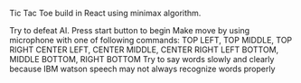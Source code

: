 Tic Tac Toe build in React using minimax algorithm.


Try to defeat AI.
Press start button to begin
Make move by using microphone with one of following commands: 
TOP LEFT, TOP MIDDLE, TOP RIGHT 
CENTER LEFT, CENTER MIDDLE, CENTER RIGHT 
LEFT BOTTOM, MIDDLE BOTTOM, RIGHT BOTTOM 
Try to say words slowly and clearly because IBM watson speech may not always recognize words properly